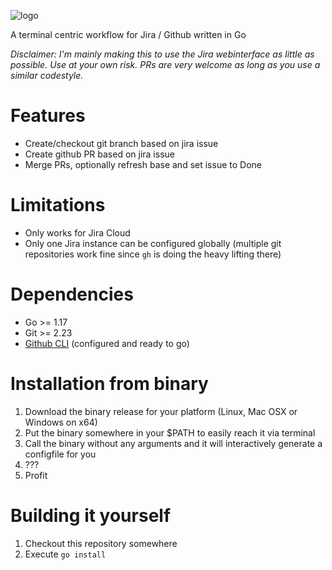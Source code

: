 ![logo](https://user-images.githubusercontent.com/1564322/185397346-49485044-364a-4936-b561-3d6dcbb7b3da.svg)

A terminal centric workflow for Jira / Github written in Go

_Disclaimer: I'm mainly making this to use the Jira webinterface as little as possible. Use at your own risk. PRs are very welcome as long as you use a similar codestyle._

# Features

* Create/checkout git branch based on jira issue
* Create github PR based on jira issue
* Merge PRs, optionally refresh base and set issue to Done

# Limitations

* Only works for Jira Cloud
* Only one Jira instance can be configured globally (multiple git repositories work fine since `gh` is doing the heavy lifting there)

# Dependencies

* Go >= 1.17
* Git >= 2.23
* [Github CLI](https://github.com/cli/cli) (configured and ready to go)

# Installation from binary

1. Download the binary release for your platform (Linux, Mac OSX or Windows on x64)
2. Put the binary somewhere in your $PATH to easily reach it via terminal
3. Call the binary without any arguments and it will interactively generate a configfile for you
4. ???
5. Profit

# Building it yourself

1. Checkout this repository somewhere
2. Execute `go install`
